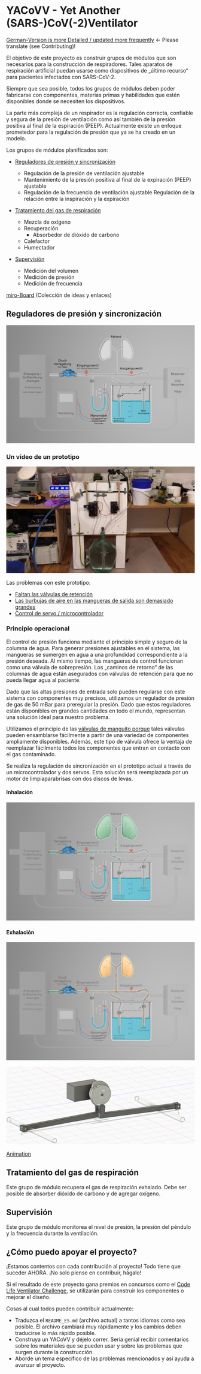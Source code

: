 # YACoVV - Yet Another (SARS-)CoV(-2)Ventilator

[German-Version is more Detailed / updated more frequently](README_DE.md) <- Please translate (see Contributing)!

El objetivo de este proyecto es construir grupos de módulos que son necesarios para la construcción de respiradores. Tales aparatos de respiración artificial puedan usarse como dispositivos de „último recurso“ para pacientes infectados con SARS-CoV-2.

Siempre que sea posible, todos los grupos de módulos deben poder fabricarse con componentes, materias primas y habilidades que estén disponibles donde se necesiten los dispositivos.

La parte más compleja de un respirador es la regulación correcta, confiable y segura de la presión de ventilación como así también de la presión positiva al final de la espiración (PEEP). Actualmente existe un enfoque prometedor para la regulación de presión que ya se ha creado en un modelo.

Los grupos de módulos planificados son:

- [Reguladores de presión y sincronización](#Reguladores%20de%20presión%20y%20sincronización)
    - Regulación de la presión de ventilación ajustable
    - Mantenimiento de la presión positiva al final de la expiración (PEEP) ajustable
    - Regulación de la frecuencia de ventilación ajustable
Regulación de la relación entre la inspiración y la expiración

- [Tratamiento del gas de respiración](#Tratamiento%20del%20gas%20de%20respiración)
    - Mezcla de oxígeno
    - Recuperación
        - Absorbedor de dióxido de carbono
    - Calefactor
    - Humectador
- [Supervisión](#Supervisión)
    - Medición del volumen
    - Medición de presión
    - Medición de frecuencia

[miro-Board](https://miro.com/app/board/o9J_kuxCsRI=/) (Colección de ideas y enlaces)

## Reguladores de presión y sincronización

![Regulator-parts](img/system.jpg)

### Un vídeo de un prototipo
[![Prototype](img/prototype.jpg)](https://www.youtube.com/watch?v=eBIlyaHW4l0)

Las problemas con este prototipo:
- [Faltan las válvulas de retención](https://github.com/auenkind/YACoVV/issues/3)
- [Las burbujas de aire en las mangueras de salida son demasiado grandes](https://github.com/auenkind/YACoVV/issues/1)
- [Control de servo / microcontrolador](https://github.com/auenkind/YACoVV/issues/2)

### Principio operacional

El control de presión funciona mediante el principio simple y seguro de la columna de agua. Para generar presiones ajustables en el sistema, las mangueras se sumergen en agua a una profundidad correspondiente a la presión deseada. Al mismo tiempo, las mangueras de control funcionan como una válvula de sobrepresión. Los „caminos de retorno“ de las columnas de agua están asegurados con válvulas de retención para que no pueda llegar agua al paciente.

Dado que las altas presiones de entrada solo pueden regularse con este sistema con componentes muy precisos, utilizamos un regulador de presión de gas de 50 mBar para preregular la presión. Dado que estos reguladores están disponibles en grandes cantidades en todo el mundo, representan una solución ideal para nuestro problema.

Utilizamos el principio de las [válvulas de manguito porque](https://www.ako-armaturen.de/produkte/mechanische-schlauchquetschventile.html) tales válvulas pueden ensamblarse fácilmente a partir de una variedad de componentes ampliamente disponibles. Además, este tipo de válvula ofrece la ventaja de reemplazar fácilmente todos los componentes que entran en contacto con el gas contaminado.

Se realiza la regulación de sincronización en el prototipo actual a través de un microcontrolador y dos servos. Esta solución será reemplazada por un motor de limpiaparabrisas con dos discos de levas.

#### Inhalación
![inhalation](img/insp.jpg)
#### Exhalación
![exhalation](img/exp.jpg)

[![Kurvenscheiben](img/camdisc.png)](https://autode.sk/3dx6EbZ)

[Animation](https://autode.sk/3dx6EbZ)

## Tratamiento del gas de respiración
Este grupo de módulo recupera el gas de respiración exhalado. Debe ser posible de absorber dióxido de carbono y de agregar oxígeno.

## Supervisión
Este grupo de módulo monitorea el nivel de presión, la presión del péndulo y la frecuencia durante la ventilación.

## ¿Cómo puedo apoyar el proyecto?
¡Estamos contentos con cada contribución al proyecto! Todo tiene que suceder AHORA. ¡No solo piense en contribuir, hágalo!

Si el resultado de este proyecto gana premios en concursos como el [Code Life Ventilator Challenge](https://www.agorize.com/en/challenges/code-life-challenge?lang=en), se utilizarán para construir los componentes o mejorar el diseño.

Cosas al cual todos pueden contribuir actualmente:

- Traduzca el `README_ES.md` (archivo actual) a tantos idiomas como sea posible. El archivo cambiará muy rápidamente y los cambios deben traducirse lo más rápido posible.
- Construya un YACoVV y déjelo correr. Sería genial recibir comentarios sobre los materiales que se pueden usar y sobre las problemas que surgen durante la construcción.
- Aborde un tema específico de las problemas mencionados y así ayuda a avanzar el proyecto.
